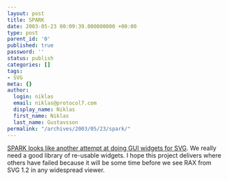 ```yaml
---
layout: post
title: SPARK
date: 2003-05-23 00:09:39.000000000 +00:00
type: post
parent_id: '0'
published: true
password: ''
status: publish
categories: []
tags:
- SVG
meta: {}
author:
  login: niklas
  email: niklas@protocol7.com
  display_name: Niklas
  first_name: Niklas
  last_name: Gustavsson
permalink: "/archives/2003/05/23/spark/"
---
```

[SPARK looks like another attempt at doing GUI widgets for SVG](http://www.schemasoft.org/). We really need a good library of re-usable widgets. I hope this project delivers where others have failed because it will be some time before we see RAX from SVG 1.2 in any widespread viewer.

